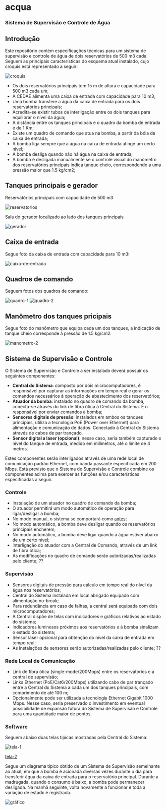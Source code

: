 # acqua
### Sistema de Supervisão e Controle de Água

## Introdução

Este repositório contém especificações técnicas para um sistema de supervisão e controle de água de dois reservatórios de 500 m3 cada. Seguem as principais características do esquema atual instalado, cujo croquis está representado a seguir:

![croquis](https://user-images.githubusercontent.com/86032/116254222-8a50cd80-a747-11eb-842a-c8bff6983564.png)

- Os dois reservatórios principais tem 15 m de altura e capacidade para 500 m3 cada um;
- A CEDAE alimenta uma caixa de entrada com capacidade para 10 m3;
- Uma bomba transfere a água da caixa de entrada para os dois reservatórios principais;
- Acredita-se existir tubos de interligação entre os dois tanques para equilibrar o nível da água;
- A distância entre os tanques principais e o quadro da bomba de entrada é de 1 Km;
- Existe um quadro de comando que atua na bomba, a partir da bóia da caixa de entrada;
- A bomba liga sempre que a água na caixa de entrada atinge um certo nível;
- A bomba desliga quando não há água na caixa de entrada;
- A bomba é desligada manualmente se o controle visual do manômetro dos reservatórios principais indica tanque cheio, correspondendo a uma pressão maior que 1.5 kg/cm2;

## Tanques principais e gerador

Reservatórios principais com capacidade de 500 m3

![reservatorios](https://user-images.githubusercontent.com/86032/116251318-f120b780-a744-11eb-9716-656fc5e7cb19.jpg)

Sala do gerador localizado ao lado dos tanques principais

![gerador](https://user-images.githubusercontent.com/86032/116251333-f41ba800-a744-11eb-9652-6bb8ba3cc472.jpg)

## Caixa de entrada

Segue foto da caixa de entrada com capacidade para 10 m3:

![caixa-de-entrada](https://user-images.githubusercontent.com/86032/116251328-f2ea7b00-a744-11eb-973a-74a538368878.jpg)

## Quadros de comando

Seguem fotos dos quadros de comando:

![quadro-1](https://user-images.githubusercontent.com/86032/116251306-ef56f400-a744-11eb-8fef-72a4e3e4ce6f.jpg)
![quadro-2](https://user-images.githubusercontent.com/86032/116251308-efef8a80-a744-11eb-8fa6-ae57d3fa5661.jpg)

## Manômetro dos tanques pricipais

Segue foto do manômetro que equipa cada um dos tanques, a indicação de tanque cheio corresponde à pressão de 1.5 kg/cm2.

![manometro-2](https://user-images.githubusercontent.com/86032/116251300-ee25c700-a744-11eb-877d-5a9cff9f91c5.jpg)

## Sistema de Supervisão e Controle

O Sistema de Supervisão e Controle a ser instalado deverá possuir os seguintes componentes:

- **Central do Sistema**: composto por dois microcomputadores, é responsável por capturar as informações em tempo real e gerar os comandos necessários á operação de abastecimento dos reservatórios;
- **Atuador da bomba**: instalado no quadro de comando da bomba, conecta-se através do link de fibra ótica à Central do Sistema. É o responsável por enviar comandos à bomba;
- **Sensores digitais de pressão**: instalados em ambos os tanques principais, utiliza a tecnologia PoE (Power over Ethernet) para alimentação e comunicação de dados. Conectado à Central do Sistema através de cabos de par trançado.
- **Sensor digital a laser (opcional)**: nesse caso, seria também capturado o nível do tanque de entrada, medido em milímetros, até o limite de 4 metros.

Estes componentes serão interligados através de uma rede local de comunicação padrão Ethernet, com banda passante especificada em 200 Mbps. Está previsto que o Sistema de Supervisão e Controle combine os componentes acima para exercer as funções e/ou características especificadas a seguir.

### Controle

- Instalação de um atuador no quadro de comando da bomba;
- O atuador permitirá um modo automático de operação para ligar/desligar a bomba;
- No modo manual, o sistema se comportará como [antes](https://github.com/SaveH2o/acqua#introdu%C3%A7%C3%A3o);
- No modo automático, a bomba deve desligar quando os reservatórios principais encherem;
- No modo automático, a bomba deve ligar quando a água estiver abaixo de um certo nível;
- Interligação do atuador com a Central de Comando, através de um link de fibra ótica;
- As modificações no quadro de comando serão autorizadas/realizadas pelo cliente; ??

### Supervisão

- Sensores digitais de pressão para cálculo em tempo real do nível da água nos reservatórios;
- Central do Sistema instalada em local abrigado equipado com alimentação no-break;
- Para redundância em caso de falhas, a central será equipada com dois microcomputadores;
- A Central dispõe de telas com indicadores e gráficos relativos ao estado do sistema;
- Indicadores luminosos próximos aos reservatórios e à bomba sinalizam o estado do sistema;
- Sensor laser opcional para obtenção do nível da caixa de entrada em tempo real;
- As instalações de sensores serão autorizadas/realizadas pelo cliente; ??

### Rede Local de Comunicação

- Link de fibra ótica (single-mode/200Mbps) entre os reservatórios e a central de supervisão;
- Links Ethernet (PoE/Cat6/200Mbps) utilizando cabo de par trançado entre a Central do Sistema a cada um dos tanques principais, com comprimento de até 100 m;
- Opcionalmente pode ser utilizada a tecnologia Ethernet Gigabit 1000 Mbps. Nesse caso, seria preservado o investimento em eventual possibilidade de expansão futura do Sistema de Supervisão e Controle para uma quantidade maior de pontos.

### Software

Seguem abaixo duas telas típicas mostradas pela Central do Sistema:

![tela-1](https://camo.githubusercontent.com/39219318bac546815348eb0eb30cde89fd3d88774b966204feb77cc55e4689d2/68747470733a2f2f692e696d6775722e636f6d2f684a47634557572e6a7067)

[tela-2](https://user-images.githubusercontent.com/86032/65999795-84fca580-e474-11e9-9e6e-c87f0e9360c9.png)

Segue um diagrama típico obtido de um Sistema de Supervisão semelhante ao atual, em que a bomba é acionada diversas vezes durante o dia para transferir água da caixa de entrada para o reservatório principal. Durante a madrugada, quando o consumo é baixo, a bomba pode permanecer desligada. Na manhã seguinte, volta novamente a funcionar e toda a variação de estado é registrada.

![gráfico](https://user-images.githubusercontent.com/86032/65921516-d34c6e80-e3b8-11e9-9aca-f2b85e69e5dd.png)
